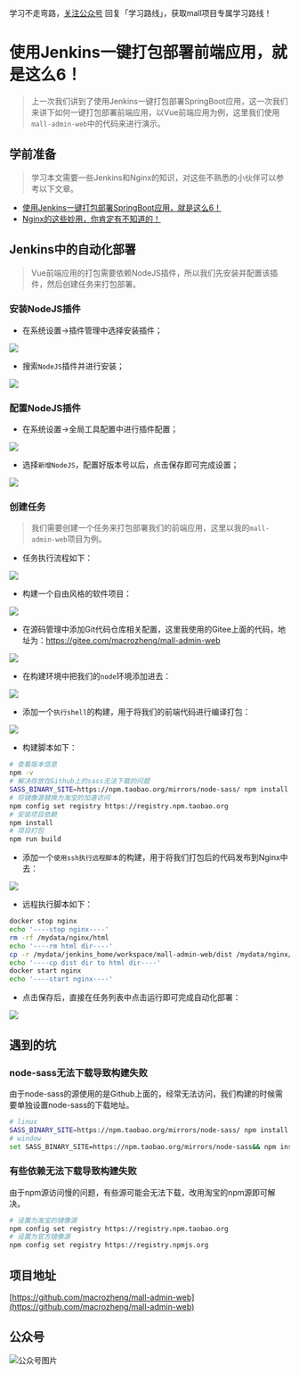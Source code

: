 学习不走弯路，[关注公众号](#公众号) 回复「学习路线」，获取mall项目专属学习路线！

# 使用Jenkins一键打包部署前端应用，就是这么6！

> 上一次我们讲到了使用Jenkins一键打包部署SpringBoot应用，这一次我们来讲下如何一键打包部署前端应用，以Vue前端应用为例，这里我们使用`mall-admin-web`中的代码来进行演示。

## 学前准备

> 学习本文需要一些Jenkins和Nginx的知识，对这些不熟悉的小伙伴可以参考以下文章。

- [使用Jenkins一键打包部署SpringBoot应用，就是这么6！](https://mp.weixin.qq.com/s/tQqvgSc9cHBtnqRQSbI4aw)
- [Nginx的这些妙用，你肯定有不知道的！](https://mp.weixin.qq.com/s/9VZi2suAlomu1IRGy-qdCA)

## Jenkins中的自动化部署

> Vue前端应用的打包需要依赖NodeJS插件，所以我们先安装并配置该插件，然后创建任务来打包部署。

### 安装NodeJS插件

- 在系统设置->插件管理中选择安装插件；

![](../images/jenkins_vue_01.png)

- 搜索`NodeJS`插件并进行安装；

![](../images/jenkins_vue_02.png)

### 配置NodeJS插件

- 在系统设置->全局工具配置中进行插件配置；

![](../images/jenkins_vue_03.png)

- 选择`新增NodeJS`，配置好版本号以后，点击保存即可完成设置；

![](../images/jenkins_vue_04.png)

### 创建任务

> 我们需要创建一个任务来打包部署我们的前端应用，这里以我的`mall-admin-web`项目为例。

- 任务执行流程如下：

![](../images/jenkins_vue_11.png)

- 构建一个自由风格的软件项目：

![](../images/jenkins_vue_05.png)

- 在源码管理中添加Git代码仓库相关配置，这里我使用的Gitee上面的代码，地址为：https://gitee.com/macrozheng/mall-admin-web

![](../images/jenkins_vue_06.png)

- 在构建环境中把我们的`node`环境添加进去：

![](../images/jenkins_vue_07.png)

- 添加一个`执行shell`的构建，用于将我们的前端代码进行编译打包：

![](../images/jenkins_vue_08.png)

- 构建脚本如下：

```bash
# 查看版本信息
npm -v
# 解决存放在Github上的sass无法下载的问题
SASS_BINARY_SITE=https://npm.taobao.org/mirrors/node-sass/ npm install node-sass
# 将镜像源替换为淘宝的加速访问
npm config set registry https://registry.npm.taobao.org
# 安装项目依赖
npm install
# 项目打包
npm run build
```

- 添加一个`使用ssh执行远程脚本`的构建，用于将我们打包后的代码发布到Nginx中去：

![](../images/jenkins_vue_09.png)

- 远程执行脚本如下：

```bash
docker stop nginx
echo '----stop nginx----'
rm -rf /mydata/nginx/html
echo '----rm html dir----'
cp -r /mydata/jenkins_home/workspace/mall-admin-web/dist /mydata/nginx/html
echo '----cp dist dir to html dir----'
docker start nginx
echo '----start nginx----'
```

- 点击保存后，直接在任务列表中点击运行即可完成自动化部署：

![](../images/jenkins_vue_10.png)

## 遇到的坑

### node-sass无法下载导致构建失败

由于node-sass的源使用的是Github上面的，经常无法访问，我们构建的时候需要单独设置node-sass的下载地址。

```bash
# linux
SASS_BINARY_SITE=https://npm.taobao.org/mirrors/node-sass/ npm install node-sass
# window
set SASS_BINARY_SITE=https://npm.taobao.org/mirrors/node-sass&& npm install node-sass
```

### 有些依赖无法下载导致构建失败

由于npm源访问慢的问题，有些源可能会无法下载，改用淘宝的npm源即可解决。

```bash
# 设置为淘宝的镜像源
npm config set registry https://registry.npm.taobao.org
# 设置为官方镜像源
npm config set registry https://registry.npmjs.org
```

## 项目地址

[https://github.com/macrozheng/mall-admin-web](https://github.com/macrozheng/mall-admin-web)

## 公众号

![公众号图片](http://macro-oss.oss-cn-shenzhen.aliyuncs.com/mall/banner/qrcode_for_macrozheng_258.jpg)

